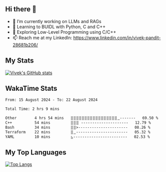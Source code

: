 ## Hi there 👋

- 🔭 I’m currently working on LLMs and RAGs
- 🌱 Learning to BUIDL with Python, C and C++ 
- 🤔 Exploring Low-Level Programming using C/C++  
- 📫 Reach me at my LinkedIn: https://www.linkedin.com/in/vivek-pandit-28681b206/

## My Stats
[![Vivek's GitHub stats](https://github-readme-stats.vercel.app/api?username=ipanditi&show_icons=true&theme=dark)](https://ipanditi.github.io/)

## WakaTime Stats
<!--START_SECTION:waka-->

```txt
From: 15 August 2024 - To: 22 August 2024

Total Time: 2 hrs 9 mins

Other        4 hrs 54 mins   ⣿⣿⣿⣿⣿⣿⣿⣿⣿⣿⣿⣿⣿⣿⣿⣿⣿⣀-------   69.50 %
C++          54 mins         ⣿⣿⣿ ---------------------   12.79 %
Bash         34 mins         ⣿⣿>----------------------   08.26 %
Terraform    22 mins         ⣿⣀-----------------------   05.32 %
YAML         10 mins         ⣦------------------------   02.53 %
```

<!--END_SECTION:waka-->

## My Top Languages
[![Top Langs](https://github-readme-stats.vercel.app/api/top-langs/?username=ipanditi&layout=compact&exclude_repo=git1,awesome-computer-vision,atlasreader,Stock-price-prediction-using-GAN,optimizers.numpy,bootstrap,Genetic-Algorithm-For-Training-Neural-Networks,awesome-computer-vision,Free-Courses-available-on-the-internet,ETHIndia,ipanditi.github.io,plots,AML,ML,Medical_Image_Processing,Facial-Expression-Detection,Clinical-Predictions,Data-Preprocessing,Complete-Python-3-Bootcamp,First-Language-Model,pandit_gpt,toon3-huddle01&hide=ruby)](https://ipanditi.github.io/)

